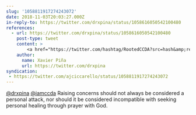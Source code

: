 ```yaml
---
slug: '1058811917274243072'
date: 2018-11-03T20:03:27.000Z
in-reply-to: https://twitter.com/drxpina/status/1058616050542100480
references:
  - url: https://twitter.com/drxpina/status/1058616050542100480
    post-type: tweet
    content: >
        <a href="https://twitter.com/hashtag/RootedCCDA?src=hash&amp;ref_src=twsrc%5Etfw">#RootedCCDA</a> <a href="https://twitter.com/iamccda?ref_src=twsrc%5Etfw">@iamccda</a> - As a first time attendee to CCDA, I feel compelled to remind all of us about the essence of reconciliation as envisioned by Dr. John Perkins.  Reconciliation seeks to restore into right relationship not to destroy or devalue others.  LOVE! <a href="https://t.co/DRyHZ6GkqG">pic.twitter.com/DRyHZ6GkqG</a>
    author:
      name: Xavier Piña
      url: https://twitter.com/drxpina
syndication:
 - https://twitter.com/ajciccarello/status/1058811917274243072
---
```


[@drxpina](https://twitter.com/drxpina) [@iamccda](https://twitter.com/iamccda) Raising concerns should not always be considered a personal attack, nor should it be considered incompatible with seeking personal healing through prayer with God.
